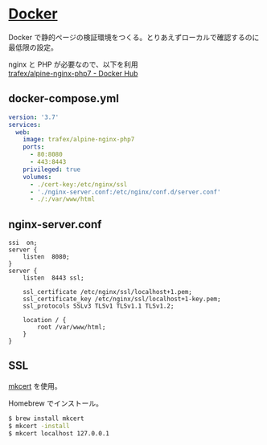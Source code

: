 # [Docker](https://www.docker.com/get-started)

Docker で静的ページの検証環境をつくる。とりあえずローカルで確認するのに最低限の設定。

nginx と PHP が必要なので、以下を利用  
[trafex/alpine\-nginx\-php7 \- Docker Hub](https://hub.docker.com/r/trafex/alpine-nginx-php7/)

## docker-compose.yml

```yaml
version: '3.7'
services:
  web:
    image: trafex/alpine-nginx-php7
    ports:
      - 80:8080
      - 443:8443
    privileged: true
    volumes:
      - ./cert-key:/etc/nginx/ssl
      - './nginx-server.conf:/etc/nginx/conf.d/server.conf'
      - ./:/var/www/html
```

## nginx-server.conf

```
ssi  on;
server {
    listen  8080;
}
server {
    listen  8443 ssl;

    ssl_certificate /etc/nginx/ssl/localhost+1.pem;
    ssl_certificate_key /etc/nginx/ssl/localhost+1-key.pem;
    ssl_protocols SSLv3 TLSv1 TLSv1.1 TLSv1.2;

    location / {
        root /var/www/html;
    }
}
```

## SSL

[mkcert](https://github.com/FiloSottile/mkcert) を使用。

Homebrew でインストール。

```bash
$ brew install mkcert
$ mkcert -install
$ mkcert localhost 127.0.0.1
```
